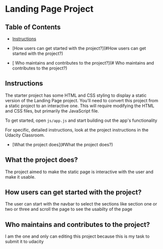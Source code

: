 # Landing Page Project

## Table of Contents

* [Instructions](#instructions)

* [How users can get started with the project?](#How users can get started with the project?)
* [ Who maintains and contributes to the project?](# Who maintains and contributes to the project?)
## Instructions

The starter project has some HTML and CSS styling to display a static version of the Landing Page project. You'll need to convert this project from a static project to an interactive one. This will require modifying the HTML and CSS files, but primarily the JavaScript file.

To get started, open `js/app.js` and start building out the app's functionality

For specific, detailed instructions, look at the project instructions in the Udacity Classroom.


* [What the project does](#What the project does?)

## What the project does?
 The project aimed to make the static page is interactive with the user and make it usable.




## How users can get started with the project?
 The user can start with the navbar to select the sections like section one or two or three 
 and scroll the page to see the usabilty of the page
 

 


##  Who maintains and contributes to the project?
 I am the one and only can editing this project because this is my task to submit it to udacity
 
